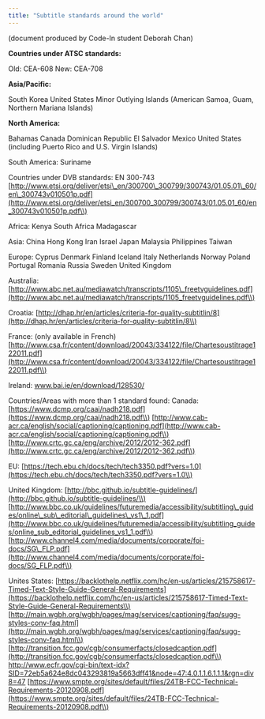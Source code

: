 ```yaml
---
title: "Subtitle standards around the world"
---
```


(document produced by Code-In student Deborah Chan)

 **Countries under ATSC standards:**

Old: CEA-608 New: CEA-708

 **Asia/Pacific:**

South Korea United States Minor Outlying Islands (American Samoa,
Guam, Northern Mariana Islands)

 **North America:**

Bahamas Canada Dominican Republic El Salvador Mexico
United States (including Puerto Rico and U.S. Virgin Islands)

South America: Suriname

Countries under DVB standards: EN 300-743
[http://www.etsi.org/deliver/etsi\_en/300700\_300799/300743/01.05.01\_60/en\_300743v010501p.pdf](http://www.etsi.org/deliver/etsi_en/300700_300799/300743/01.05.01_60/en_300743v010501p.pdf\\)

Africa: Kenya South Africa Madagascar

Asia: China Hong Kong Iran Israel Japan
Malaysia Philippines Taiwan

Europe: Cyprus Denmark Finland Iceland Italy
Netherlands Norway Poland Portugal Romania
Russia Sweden United Kingdom

Australia:
[http://www.abc.net.au/mediawatch/transcripts/1105\_freetvguidelines.pdf](http://www.abc.net.au/mediawatch/transcripts/1105_freetvguidelines.pdf\\)

Croatia:
[http://dhap.hr/en/articles/criteria-for-quality-subtitlin/8](http://dhap.hr/en/articles/criteria-for-quality-subtitlin/8\\)

France: (only available in French)
[http://www.csa.fr/content/download/20043/334122/file/Chartesoustitrage122011.pdf](http://www.csa.fr/content/download/20043/334122/file/Chartesoustitrage122011.pdf\\)

Ireland: www.bai.ie/en/download/128530/

Countries/Areas with more than 1 standard found: Canada:
[https://www.dcmp.org/caai/nadh218.pdf](https://www.dcmp.org/caai/nadh218.pdf\\)
[http://www.cab-acr.ca/english/social/captioning/captioning.pdf](http://www.cab-acr.ca/english/social/captioning/captioning.pdf\\)
[http://www.crtc.gc.ca/eng/archive/2012/2012-362.pdf](http://www.crtc.gc.ca/eng/archive/2012/2012-362.pdf\\)

EU: 
[https://tech.ebu.ch/docs/tech/tech3350.pdf?vers=1.0](https://tech.ebu.ch/docs/tech/tech3350.pdf?vers=1.0\\)

United Kingdom: 
[http://bbc.github.io/subtitle-guidelines/](http://bbc.github.io/subtitle-guidelines/\\)
[http://www.bbc.co.uk/guidelines/futuremedia/accessibility/subtitling\_guides/online\_sub\_editorial\_guidelines\_vs1\_1.pdf](http://www.bbc.co.uk/guidelines/futuremedia/accessibility/subtitling_guides/online_sub_editorial_guidelines_vs1_1.pdf\\)
[http://www.channel4.com/media/documents/corporate/foi-docs/SG\_FLP.pdf](http://www.channel4.com/media/documents/corporate/foi-docs/SG_FLP.pdf\\)

Unites States:
[https://backlothelp.netflix.com/hc/en-us/articles/215758617-Timed-Text-Style-Guide-General-Requirements](https://backlothelp.netflix.com/hc/en-us/articles/215758617-Timed-Text-Style-Guide-General-Requirements\\)
[http://main.wgbh.org/wgbh/pages/mag/services/captioning/faq/sugg-styles-conv-faq.html](http://main.wgbh.org/wgbh/pages/mag/services/captioning/faq/sugg-styles-conv-faq.html\\)
[http://transition.fcc.gov/cgb/consumerfacts/closedcaption.pdf](http://transition.fcc.gov/cgb/consumerfacts/closedcaption.pdf\\)
<http://www.ecfr.gov/cgi-bin/text-idx?SID=72eb5a624e8dc043293819a5663dff41&node=47:4.0.1.1.6.1.1.1&rgn=div8=47>
[https://www.smpte.org/sites/default/files/24TB-FCC-Technical-Requirements-20120908.pdf](https://www.smpte.org/sites/default/files/24TB-FCC-Technical-Requirements-20120908.pdf\\)
